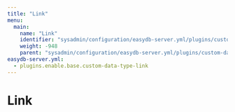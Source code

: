 ```yaml
---
title: "Link"
menu:
  main:
    name: "Link"
    identifier: "sysadmin/configuration/easydb-server.yml/plugins/custom-data-type/link"
    weight: -948
    parent: "sysadmin/configuration/easydb-server.yml/plugins/custom-data-type"
easydb-server.yml:
  - plugins.enable.base.custom-data-type-link
---
```


# Link